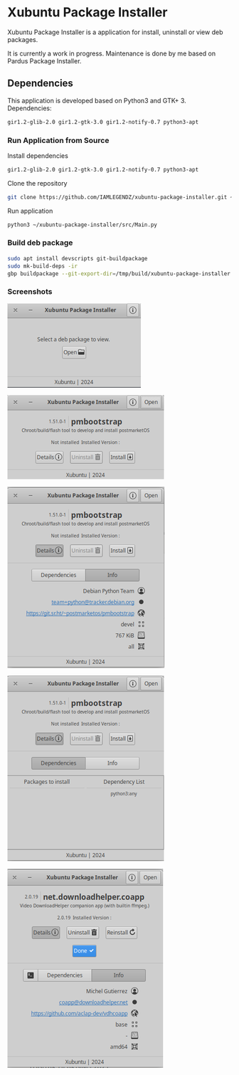 # Xubuntu Package Installer

Xubuntu Package Installer is a application for install, uninstall or view deb packages.

It is currently a work in progress. Maintenance is done by me based on Pardus Package Installer.

## **Dependencies**

This application is developed based on Python3 and GTK+ 3. Dependencies:
```bash
gir1.2-glib-2.0 gir1.2-gtk-3.0 gir1.2-notify-0.7 python3-apt
```

### **Run Application from Source**

Install dependencies
```bash
gir1.2-glib-2.0 gir1.2-gtk-3.0 gir1.2-notify-0.7 python3-apt
```
Clone the repository
```bash
git clone https://github.com/IAMLEGENDZ/xubuntu-package-installer.git ~/xubuntu-package-installer
```
Run application
```bash
python3 ~/xubuntu-package-installer/src/Main.py
```

### **Build deb package**

```bash
sudo apt install devscripts git-buildpackage
sudo mk-build-deps -ir
gbp buildpackage --git-export-dir=/tmp/build/xubuntu-package-installer -us -uc
```

### **Screenshots**

![Xubuntu Package Installer 1](screenshots/xubuntu-package-installer-1.png)

![Xubuntu Package Installer 2](screenshots/xubuntu-package-installer-2.png)

![Xubuntu Package Installer 3](screenshots/xubuntu-package-installer-3.png)

![Xubuntu Package Installer 4](screenshots/xubuntu-package-installer-4.png)

![Xubuntu Package Installer 5](screenshots/xubuntu-package-installer-5.png)

